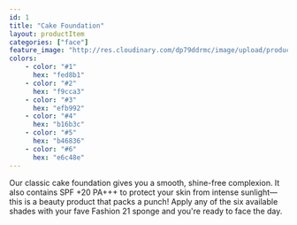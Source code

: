 ```yaml
---
id: 1
title: "Cake Foundation"
layout: productItem
categories: ["face"]
feature_image: "http://res.cloudinary.com/dp79ddrmc/image/upload/products/cakeFoundation.jpg"
colors:
    - color: "#1"
      hex: "fed8b1"
    - color: "#2"
      hex: "f9cca3"
    - color: "#3"
      hex: "efb992"
    - color: "#4"
      hex: "b16b3c"
    - color: "#5"
      hex: "b46836"
    - color: "#6"
      hex: "e6c48e"
---
```

Our classic cake foundation gives you a smooth, shine-free complexion. It also contains SPF +20 PA+++ to protect your skin from intense sunlight—this is a beauty product that packs a punch!  Apply any of the six available shades with your fave Fashion 21 sponge and you're ready to face the day.